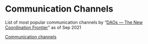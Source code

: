 # Communication Channels

List of most popular communication channels by “[DAOs — The New Coordination Frontier](https://docs.google.com/presentation/d/1fLJvPOvibcCUpJ9ES44_cdoX5Hb7LpDaloGWz5FbUEM/edit#slide=id.gec41538503_0_399)” as of Sep 2021

[Communication channels](Communication%20Channels%204afedc60ce4f4bf9915dc967cf98ae31/Communication%20channels%2007dd294bfce241e5953fc692d0d59e36.csv)